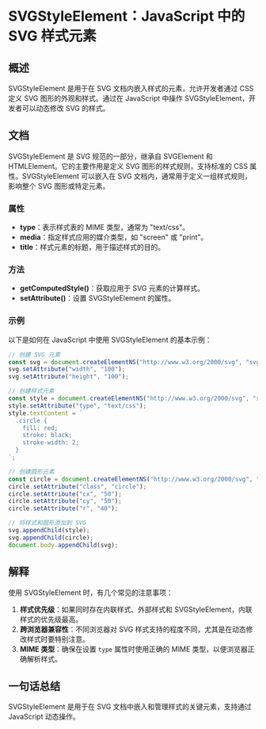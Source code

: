 <!--
Meta Description: # SVGStyleElement：JavaScript 中的 SVG 样式元素 ## 概述 SVGStyleElement 是用于在 SVG 文档内嵌入样式的元素，允许开发者通过 CSS 定义 SVG 图形的外观和样式。通过在 JavaScript 中操作 SVGStyleElement，开发者可...
Meta Keywords: svg, svgstyleelement, circle, setattribute, javascript
-->

# SVGStyleElement：JavaScript 中的 SVG 样式元素

## 概述
SVGStyleElement 是用于在 SVG 文档内嵌入样式的元素，允许开发者通过 CSS 定义 SVG 图形的外观和样式。通过在 JavaScript 中操作 SVGStyleElement，开发者可以动态修改 SVG 的样式。

## 文档
SVGStyleElement 是 SVG 规范的一部分，继承自 SVGElement 和 HTMLElement。它的主要作用是定义 SVG 图形的样式规则，支持标准的 CSS 属性。SVGStyleElement 可以嵌入在 SVG 文档内，通常用于定义一组样式规则，影响整个 SVG 图形或特定元素。

### 属性
- **type**：表示样式表的 MIME 类型，通常为 "text/css"。
- **media**：指定样式应用的媒介类型，如 "screen" 或 "print"。
- **title**：样式元素的标题，用于描述样式的目的。

### 方法
- **getComputedStyle()**：获取应用于 SVG 元素的计算样式。
- **setAttribute()**：设置 SVGStyleElement 的属性。

### 示例
以下是如何在 JavaScript 中使用 SVGStyleElement 的基本示例：

```javascript
// 创建 SVG 元素
const svg = document.createElementNS("http://www.w3.org/2000/svg", "svg");
svg.setAttribute("width", "100");
svg.setAttribute("height", "100");

// 创建样式元素
const style = document.createElementNS("http://www.w3.org/2000/svg", "style");
style.setAttribute("type", "text/css");
style.textContent = `
  .circle {
    fill: red;
    stroke: black;
    stroke-width: 2;
  }
`;

// 创建圆形元素
const circle = document.createElementNS("http://www.w3.org/2000/svg", "circle");
circle.setAttribute("class", "circle");
circle.setAttribute("cx", "50");
circle.setAttribute("cy", "50");
circle.setAttribute("r", "40");

// 将样式和圆形添加到 SVG
svg.appendChild(style);
svg.appendChild(circle);
document.body.appendChild(svg);
```

## 解释
使用 SVGStyleElement 时，有几个常见的注意事项：
1. **样式优先级**：如果同时存在内联样式、外部样式和 SVGStyleElement，内联样式的优先级最高。
2. **跨浏览器兼容性**：不同浏览器对 SVG 样式支持的程度不同，尤其是在动态修改样式时要特别注意。
3. **MIME 类型**：确保在设置 `type` 属性时使用正确的 MIME 类型，以便浏览器正确解析样式。

## 一句话总结
SVGStyleElement 是用于在 SVG 文档中嵌入和管理样式的关键元素，支持通过 JavaScript 动态操作。